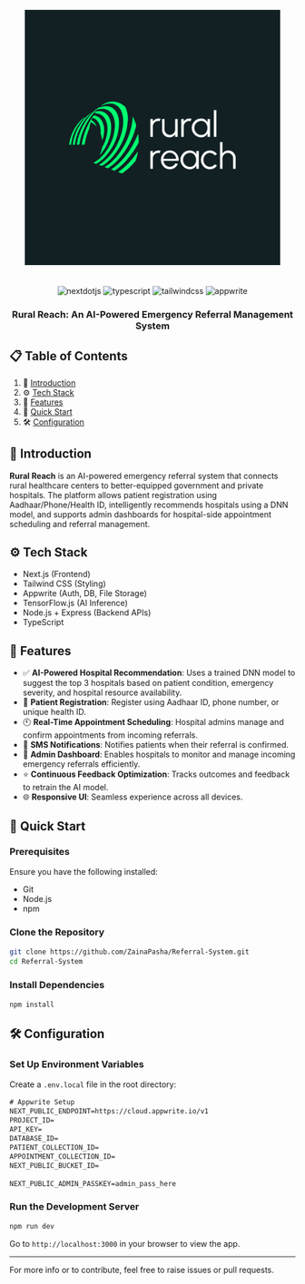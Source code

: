 <div align="center">
  <br />
  <img src="https://raw.githubusercontent.com/ZainaPasha/Rural-Reach/refs/heads/main/public/assets/icons/logo-full.svg" alt="Rural Reach Banner" width="450px" " />
  
  <br />
  <br />
  <br />
  <div>
    <img src="https://img.shields.io/badge/-Next_JS-black?style=for-the-badge&logoColor=white&logo=nextdotjs&color=000000" alt="nextdotjs" />
    <img src="https://img.shields.io/badge/-TypeScript-black?style=for-the-badge&logoColor=white&logo=typescript&color=3178C6" alt="typescript" />
    <img src="https://img.shields.io/badge/-Tailwind_CSS-black?style=for-the-badge&logoColor=white&logo=tailwindcss&color=06B6D4" alt="tailwindcss" />
    <img src="https://img.shields.io/badge/-Appwrite-black?style=for-the-badge&logoColor=white&logo=appwrite&color=FD366E" alt="appwrite" />
  </div>

  <h3 align="center">Rural Reach: An AI-Powered Emergency Referral Management System</h3>
</div>

## 📋 Table of Contents

1. 🤖 [Introduction](#-introduction)
2. ⚙️ [Tech Stack](#-tech-stack)
3. 🔋 [Features](#-features)
4. 🚀 [Quick Start](#-quick-start)
5. 🛠️ [Configuration](#-configuration)

## 🤖 Introduction

**Rural Reach** is an AI-powered emergency referral system that connects rural healthcare centers to better-equipped government and private hospitals. The platform allows patient registration using Aadhaar/Phone/Health ID, intelligently recommends hospitals using a DNN model, and supports admin dashboards for hospital-side appointment scheduling and referral management.

## ⚙️ Tech Stack

- Next.js (Frontend)
- Tailwind CSS (Styling)
- Appwrite (Auth, DB, File Storage)
- TensorFlow.js (AI Inference)
- Node.js + Express (Backend APIs)
- TypeScript

## 🔋 Features

- ✅ **AI-Powered Hospital Recommendation**: Uses a trained DNN model to suggest the top 3 hospitals based on patient condition, emergency severity, and hospital resource availability.
- 👤 **Patient Registration**: Register using Aadhaar ID, phone number, or unique health ID.
- 🕙 **Real-Time Appointment Scheduling**: Hospital admins manage and confirm appointments from incoming referrals.
- 📢 **SMS Notifications**: Notifies patients when their referral is confirmed.
- 🏥 **Admin Dashboard**: Enables hospitals to monitor and manage incoming emergency referrals efficiently.
- ⭐ **Continuous Feedback Optimization**: Tracks outcomes and feedback to retrain the AI model.
- 🌐 **Responsive UI**: Seamless experience across all devices.

## 🤺 Quick Start

### Prerequisites

Ensure you have the following installed:

- Git
- Node.js
- npm

### Clone the Repository

```bash
git clone https://github.com/ZainaPasha/Referral-System.git
cd Referral-System
```

### Install Dependencies

```bash
npm install
```
## 🛠️ Configuration
### Set Up Environment Variables

Create a `.env.local` file in the root directory:

```env
# Appwrite Setup
NEXT_PUBLIC_ENDPOINT=https://cloud.appwrite.io/v1
PROJECT_ID=
API_KEY=
DATABASE_ID=
PATIENT_COLLECTION_ID=
APPOINTMENT_COLLECTION_ID=
NEXT_PUBLIC_BUCKET_ID=

NEXT_PUBLIC_ADMIN_PASSKEY=admin_pass_here
```

### Run the Development Server

```bash
npm run dev
```

Go to `http://localhost:3000` in your browser to view the app.

---

For more info or to contribute, feel free to raise issues or pull requests.


